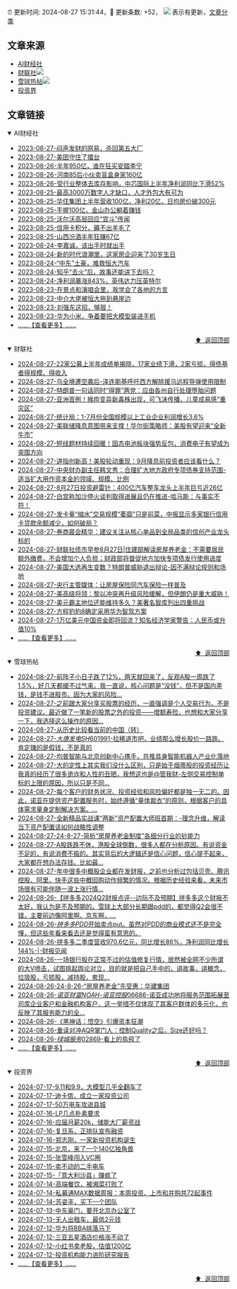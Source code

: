 ##

:alarm_clock: 更新时间: 2024-08-27 15:31:44，:rocket: 更新条数: +52， ![](/assets/dot.png) 表示有更新，[文章分类](/TAGS.md)

## 文章来源

- [AI财经社](#ai财经社)  
- [财联社](#财联社)![](/assets/dot.png)   
- [雪球热帖](#雪球热帖)![](/assets/dot.png)   
- [投资界](#投资界)  

## 文章链接

<details open>
<summary id="ai财经社">
 AI财经社
</summary>


- [2023-08-27-闷声发财的网易，杀回第五大厂](https://www.aicaijing.com.cn/article/18610)  
- [2023-08-27-美团守住了擂台](https://www.aicaijing.com.cn/article/18611)  
- [2023-08-26-半年950亿，谁在狂买安踏李宁](https://www.aicaijing.com.cn/article/18607)  
- [2023-08-26-河南85后小伙卖盲盒身家160亿](https://www.aicaijing.com.cn/article/18608)  
- [2023-08-26-受行业整体去库存影响，中芯国际上半年净利润同比下滑52%](https://www.aicaijing.com.cn/article/18609)  
- [2023-08-25-最高3000万数字人才缺口，人才外包大有可为](https://www.aicaijing.com.cn/article/18601)  
- [2023-08-25-华住集团上半年营收100亿，净利20亿，日均房价破300元](https://www.aicaijing.com.cn/article/18602)  
- [2023-08-25-手握100亿，金山办公躺着赚钱](https://www.aicaijing.com.cn/article/18603)  
- [2023-08-25-沃尔沃高层回应“宫斗”传闻](https://www.aicaijing.com.cn/article/18604)  
- [2023-08-25-信用卡积分，薅不出羊毛了](https://www.aicaijing.com.cn/article/18605)  
- [2023-08-25-山西汾酒半年狂赚67亿](https://www.aicaijing.com.cn/article/18606)  
- [2023-08-24-李嘉诚，该出手时就出手](https://www.aicaijing.com.cn/article/18596)  
- [2023-08-24-新的时代浪潮里，这家房企迎来了30岁生日](https://www.aicaijing.com.cn/article/18597)  
- [2023-08-24-“中东”土豪，难救恒大汽车](https://www.aicaijing.com.cn/article/18598)  
- [2023-08-24-知乎“去火”后，故事还能讲下去吗？](https://www.aicaijing.com.cn/article/18599)  
- [2023-08-24-净利润暴涨843%，英伟达力压英特尔](https://www.aicaijing.com.cn/article/18600)  
- [2023-08-23-在景点和演唱会里，我学会了各地的方言](https://www.aicaijing.com.cn/article/18591)  
- [2023-08-23-中介大佬被恒大拖到悬崖边](https://www.aicaijing.com.cn/article/18592)  
- [2023-08-23-刘强东这招，够狠！](https://www.aicaijing.com.cn/article/18593)  
- [2023-08-23-华为小米，争着要把大模型装进手机](https://www.aicaijing.com.cn/article/18594)  
- [......【查看更多】......](/details/AI财经社.md)

<div align="right"><a href="#文章来源">⬆ &nbsp;返回顶部</a></div>
</details>

<details open>
<summary id="财联社">
 财联社
</summary>


- [2024-08-27-22家公募上半年成绩单揭晓，17家业绩下滑，2家亏损，得债基者得规模、得收入](https://www.cls.cn/detail/1777439)  
- [2024-08-27-乌全境遭空袭后-泽连斯基呼吁西方解除援乌远程导弹使用限制](https://www.cls.cn/detail/1777419)  
- [2024-08-27-特朗普一句话同时“得罪”两党：应由各州自行处理堕胎问题](https://www.cls.cn/detail/1777380)  
- [2024-08-27-亚洲首例！猴痘变异新毒株出现，可飞沫传播，儿童成易感“重灾区”](https://www.cls.cn/detail/1777384)  
- [2024-08-27-统计局：1-7月份全国规模以上工业企业利润增长3.6%](https://www.cls.cn/detail/1777345)  
- [2024-08-27-美联储降息意图带来支撑！华尔街策略师：美股有望迎来“全新牛市”](https://www.cls.cn/detail/1777313)  
- [2024-08-27-短线题材持续回暖！固态电池板块强势反包，消费电子有望成为突围方向](https://www.cls.cn/detail/1777322)  
- [2024-08-27-道指创新高！美股轮动重现：9月降息前投资者应该看什么？](https://www.cls.cn/detail/1777329)  
- [2024-08-27-中央财办副主任韩文秀：合理扩大地方政府专项债券支持范围-适当扩大用作资本金的领域、规模、比例](https://www.cls.cn/detail/1777216)  
- [2024-08-27-8月27日投资避雷针：400亿汽车整车龙头上半年巨亏近26亿](https://www.cls.cn/detail/1777227)  
- [2024-08-27-白宫称加沙停火谈判取得进展且仍在推进-哈马斯：与事实不符！](https://www.cls.cn/detail/1777214)  
- [2024-08-27-发卡量“缩水”交易规模“萎靡”只是前菜，中报显示多家银行信用卡贷款余额减少，如何破局？](https://www.cls.cn/detail/1777237)  
- [2024-08-27-券商晨会精华：建议关注从核心单品到全局品类的信创产业龙头标的](https://www.cls.cn/detail/1777228)  
- [2024-08-27-财联社债市早参8月27日|住建部解读房屋养老金：不需要居民额外缴费，不会增加个人负担；财政部将督促地方加快专项债发行使用进度](https://www.cls.cn/detail/1777238)  
- [2024-08-27-美国大选再生变数？特朗普威胁退出辩论-因不满辩论规则和场地](https://www.cls.cn/detail/1777244)  
- [2024-08-27-央行主管媒体：让房屋保险同汽车保险一样普及](https://www.cls.cn/detail/1777327)  
- [2024-08-27-美高级将领：黎以冲突再升级风险缓解，但伊朗仍是重大威胁！](https://www.cls.cn/detail/1777383)  
- [2024-08-27-美元霸主地位还能维持多久？美著名智库列出四重挑战](https://www.cls.cn/detail/1777405)  
- [2024-08-27-方程豹豹8确定采用华为智驾方案](https://www.cls.cn/detail/1777424)  
- [2024-08-27-1万亿美元中国资金即将回流？知名经济学家警告：人民币或升值10%](https://www.cls.cn/detail/1777441)  
- [......【查看更多】......](/details/财联社.md)

<div align="right"><a href="#文章来源">⬆ &nbsp;返回顶部</a></div>
</details>

<details open>
<summary id="雪球热帖">
 雪球热帖
</summary>


- [2024-08-27-前阵子小日子跌了12%，两天就回来了，反观A股一周跌了1.5%，好几天都缓不过气来。我一直说，核心问题是“没钱”，但不是国内差钱，是钱不进股市。因为大家的风险...](https://xueqiu.com/9743713791/302538608)  
- [2024-08-27-之前跟大家分享买股票的经历，一直强调是个人交易行为，不是投资建议。最近做了一笔新的股票之外的投资——增额寿险，也想和大家分享一下，我选择这么操作的原因...](https://xueqiu.com/7003184502/302536722)  
- [2024-08-27-从历史比较看当前的中国（转）](https://xueqiu.com/3882910916/302457192)  
- [2024-08-27-$大唐发电SH601991$-拉稀退市吧，业绩那么增长股价一路跌。肯定赚的是假钱，不是真的](https://xueqiu.com/2241249492/302485375)  
- [2024-08-27-均普智能与北京创新中心携手，共推具身智能机器人产业化落地](https://xueqiu.com/4422984908/302474217)  
- [2024-08-27-大的定性上其实我们没什么区别，只是始于烟蒂股的投资经历让我真的经历了很多诡诈和人性的丑陋，我想这也是@管我财-左侧交易控制单标的上限的原因，所以只是不同...](https://xueqiu.com/1965894836/302459944)  
- [2024-08-27-每个客户的财务状况、投资经验和风险偏好都是独一无二的。因此，诺亚在提供资产配置服务时，始终遵循“量体裁衣”的原则，根据客户的具体需求量身定制解决方案。...](https://xueqiu.com/5404882558/302468351)  
- [2024-08-27-全新精品实战课“两新”资产配置大师班首期：-理念升维，解读当下资产配置该如何战略性调整](https://xueqiu.com/1092302994/302515457)  
- [2024-08-27-24-8-27-简析“房屋养老金制度”各细分行业的钞能力](https://xueqiu.com/8772786299/302538945)  
- [2024-08-27-A股跌跌不休，港股全球倒数，很多人都在分析原因。有说资金不足的，有说消费不振的。其实背后的大逻辑还是信心问题，信心提不起来，大家都在想办法存钱。比如最...](https://xueqiu.com/1456239271/302540149)  
- [2024-08-27-年中很多中概股企业都在发财报，之前也分析过包括贝壳、腾讯控股、阿里、快手这些中概回购动作频繁的情况。根据历史经验来看，未来市场很有可能伴随一波上涨行情...](https://xueqiu.com/4857977486/302542052)  
- [2024-08-26-【拼多多2024Q2财报点评--边际不及预期】拼多多这个财报不太好，我认为是不及预期的。雪球上大部分长期跟pdd的，都觉得Q2会很不错，主要前边像阿里啊、京东啊，...](https://xueqiu.com/2140389661/302406234)  
- [2024-08-26-$拼多多PDD$开始卖点put。虽然对PDD的商业模式还不是完全懂，但这些年看来看去还是觉得蛮有意思的。](https://xueqiu.com/1247347556/302441823)  
- [2024-08-26-拼多多二季度营收970.6亿元，同比增长86%，净利润同比增长144%-|-财报见闻](https://xueqiu.com/1107854878/302408428)  
- [2024-08-26-一场银行股在正常不过的估值修复行情，居然被全网不少所谓的大V喷击，试图挑起舆论对立，目的就是把自己手中的，讲故事，讲概念，垃圾股，亏损股，减持股，套现...](https://xueqiu.com/1733359280/302354093)  
- [2024-08-26-24-8-26-“房屋养老金”先受惠：华建集团](https://xueqiu.com/8772786299/302376392)  
- [2024-08-26-$诺亚财富NOAH$-$诺亚控股06686$-诺亚成功地将服务范围拓展至司库企业客户和金融机构客户，这一举措不仅体现了其客户群体的多元化，也反映了其服务能力的全...](https://xueqiu.com/5404882558/302330879)  
- [2024-08-26-《黑神话：悟空》引爆资本狂潮](https://xueqiu.com/2102262216/302313258)  
- [2024-08-26-重读对冲AQR掌门人：控制Quality之后，Size还好吗？](https://xueqiu.com/1396575461/302364618)  
- [2024-08-26-$绿城服务02869$-看上的鳥飛了](https://xueqiu.com/9650668145/302327926)  
- [......【查看更多】......](/details/雪球热帖.md)

<div align="right"><a href="#文章来源">⬆ &nbsp;返回顶部</a></div>
</details>

<details open>
<summary id="投资界">
 投资界
</summary>


- [2024-07-17-9.11和9.9，大模型几乎全翻车了](https://posts.careerengine.us/p/6697778c44726b29bffa3a09)  
- [2024-07-17-迪卡侬，成立一家投资公司](https://posts.careerengine.us/p/6697778c44726b29bffa3a01)  
- [2024-07-17-50万电车攻进县城](https://posts.careerengine.us/p/6697779c831e1d29eea44253)  
- [2024-07-16-LP几点朴素要求](https://posts.careerengine.us/p/669636a8720ed522248054dc)  
- [2024-07-16-应届月薪20k，储能大厂薪资战](https://posts.careerengine.us/p/669636a8720ed522248054d4)  
- [2024-07-16-复旦系，正排队宣布融资](https://posts.careerengine.us/p/66963699cb38e136a496986c)  
- [2024-07-16-郑志刚，一家新投资机构诞生](https://posts.careerengine.us/p/66963699cb38e136a4969874)  
- [2024-07-15-北京，来了一个140亿独角兽](https://posts.careerengine.us/p/6694db59a0c3ac562b61f9af)  
- [2024-07-15-张雪峰闯入VC圈](https://posts.careerengine.us/p/6694db59a0c3ac562b61f9b7)  
- [2024-07-15-卖不动的二手电车](https://posts.careerengine.us/p/6694db6836b2f1565d9b541a)  
- [2024-07-15-「意大利沙县」赚疯了](https://posts.careerengine.us/p/6694db6836b2f1565d9b5422)  
- [2024-07-14-高端餐饮，被湘菜打败了](https://posts.careerengine.us/p/6693862333c6e710d0bf9dc4)  
- [2024-07-14-私募通MAX数据周报：本周投资、上市和并购共72起事件](https://posts.careerengine.us/p/6693862333c6e710d0bf9dcc)  
- [2024-07-14-苏姿丰，买下一个团队](https://posts.careerengine.us/p/6693861481427510b2b9c123)  
- [2024-07-13-中东豪门，要开北京办公室了](https://posts.careerengine.us/p/66922794a876f80d113b51fe)  
- [2024-07-13-无人出租车，最低2元钱](https://posts.careerengine.us/p/669227b82202ae0dfac5d713)  
- [2024-07-12-华为将BBA挑落马下](https://posts.careerengine.us/p/6690a6c68082df14ead7eaac)  
- [2024-07-12-三亚五星酒店价格涨不动了](https://posts.careerengine.us/p/6690a6c68082df14ead7eaa4)  
- [2024-07-12-小红书卖老股，估值1200亿](https://posts.careerengine.us/p/6690a6b756b00014bcc00e8f)  
- [2024-07-12-投资机构能力进阶研究报告](https://posts.careerengine.us/p/6690a6b756b00014bcc00e87)  
- [......【查看更多】......](/details/投资界.md)

<div align="right"><a href="#文章来源">⬆ &nbsp;返回顶部</a></div>
</details>
